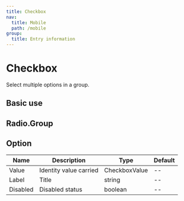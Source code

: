 ```yaml
---
title: Checkbox
nav:
  title: Mobile
  path: /mobile
group:
  title: Entry information
---
```


# Checkbox

Select multiple options in a group.

## Basic use

<code src="./demos/index1.tsx"></code>

<API></API>

## Radio.Group

<API hideTitle src='./group.tsx'></API>

## Option

| Name     | Description            | Type          | Default |
| -------- | ---------------------- | ------------- | ------- |
| Value    | Identity value carried | CheckboxValue | --      |
| Label    | Title                  | string        | --      |
| Disabled | Disabled status        | boolean       | --      |
